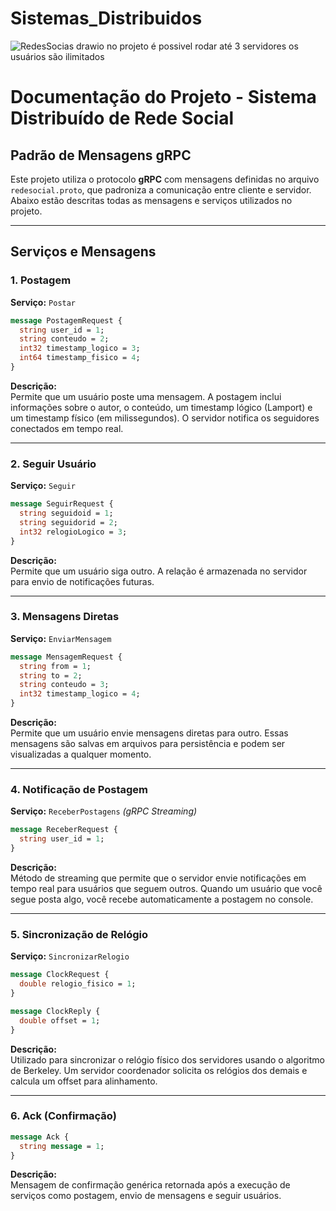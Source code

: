 # Sistemas_Distribuidos

![RedesSocias drawio](https://github.com/user-attachments/assets/82f40770-e375-4d94-abde-014f7aeb830b)
no projeto é possivel rodar até 3 servidores os usuários são ilimitados

# Documentação do Projeto - Sistema Distribuído de Rede Social

## Padrão de Mensagens gRPC

Este projeto utiliza o protocolo **gRPC** com mensagens definidas no arquivo `redesocial.proto`, que padroniza a comunicação entre cliente e servidor. Abaixo estão descritas todas as mensagens e serviços utilizados no projeto.

---

## Serviços e Mensagens

### 1. Postagem

**Serviço:** `Postar`

```proto
message PostagemRequest {
  string user_id = 1;
  string conteudo = 2;
  int32 timestamp_logico = 3;
  int64 timestamp_fisico = 4;
}
```

**Descrição:**  
Permite que um usuário poste uma mensagem. A postagem inclui informações sobre o autor, o conteúdo, um timestamp lógico (Lamport) e um timestamp físico (em milissegundos). O servidor notifica os seguidores conectados em tempo real.

---

### 2. Seguir Usuário

**Serviço:** `Seguir`

```proto
message SeguirRequest {
  string seguidoid = 1;
  string seguidorid = 2;
  int32 relogioLogico = 3;
}
```

**Descrição:**  
Permite que um usuário siga outro. A relação é armazenada no servidor para envio de notificações futuras.

---

### 3. Mensagens Diretas

**Serviço:** `EnviarMensagem`

```proto
message MensagemRequest {
  string from = 1;
  string to = 2;
  string conteudo = 3;
  int32 timestamp_logico = 4;
}
```

**Descrição:**  
Permite que um usuário envie mensagens diretas para outro. Essas mensagens são salvas em arquivos para persistência e podem ser visualizadas a qualquer momento.

---

### 4. Notificação de Postagem

**Serviço:** `ReceberPostagens` *(gRPC Streaming)*

```proto
message ReceberRequest {
  string user_id = 1;
}
```

**Descrição:**  
Método de streaming que permite que o servidor envie notificações em tempo real para usuários que seguem outros. Quando um usuário que você segue posta algo, você recebe automaticamente a postagem no console.

---

### 5. Sincronização de Relógio

**Serviço:** `SincronizarRelogio`

```proto
message ClockRequest {
  double relogio_fisico = 1;
}

message ClockReply {
  double offset = 1;
}
```

**Descrição:**  
Utilizado para sincronizar o relógio físico dos servidores usando o algoritmo de Berkeley. Um servidor coordenador solicita os relógios dos demais e calcula um offset para alinhamento.

---

### 6. Ack (Confirmação)

```proto
message Ack {
  string message = 1;
}
```

**Descrição:**  
Mensagem de confirmação genérica retornada após a execução de serviços como postagem, envio de mensagens e seguir usuários.
